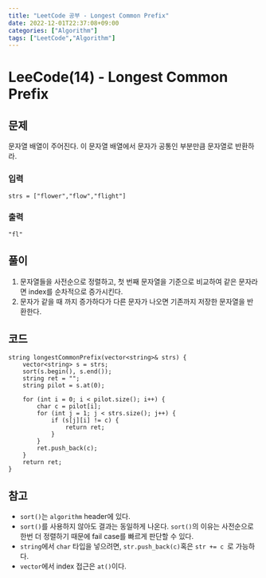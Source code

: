 ```yaml
---
title: "LeetCode 공부 - Longest Common Prefix"
date: 2022-12-01T22:37:08+09:00
categories: ["Algorithm"]
tags: ["LeetCode","Algorithm"]
---
```


# LeeCode(14) - Longest Common Prefix

## 문제
문자열 배열이 주어진다. 이 문자열 배열에서 문자가 공통인 부분만큼 문자열로 반환하라.

### 입력
```
strs = ["flower","flow","flight"]
```

### 출력
```
"fl"
```

## 풀이
1. 문자열들을 사전순으로 정렬하고, 첫 번째 문자열을 기준으로 비교하여 같은 문자라면 index를 순차적으로 증가시킨다.
2. 문자가 같을 때 까지 증가하다가 다른 문자가 나오면 기존까지 저장한 문자열을 반환한다.

## 코드
```
string longestCommonPrefix(vector<string>& strs) {
    vector<string> s = strs;
    sort(s.begin(), s.end());
    string ret = "";
    string pilot = s.at(0);
    
    for (int i = 0; i < pilot.size(); i++) {
        char c = pilot[i];
        for (int j = 1; j < strs.size(); j++) {
            if (s[j][i] != c) {
                return ret;
            }
        }
        ret.push_back(c);
    }
    return ret;
}
```

## 참고
- `sort()`는 `algorithm` header에 있다.
- `sort()`를 사용하지 않아도 결과는 동일하게 나온다. `sort()`의 이유는 사전순으로 한번 더 정렬하기 때문에 fail case를 빠르게 판단할 수 있다.
- `string`에서 `char` 타입을 넣으려면, `str.push_back(c)`혹은 `str += c `로 가능하다. 
- `vector`에서 index 접근은 `at()`이다. 

